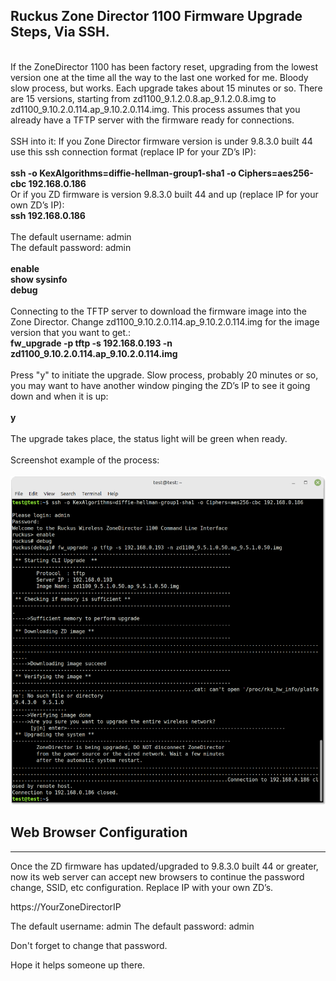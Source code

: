 
<h2> Ruckus Zone Director 1100 Firmware Upgrade Steps, Via SSH.</h2>
<br>
If the ZoneDirector 1100 has been factory reset,  upgrading from the lowest version one at the time all the way to the last one worked for me. Bloody slow process, but works. Each upgrade takes about 15 minutes or so. There are 15 versions, starting from zd1100_9.1.2.0.8.ap_9.1.2.0.8.img to zd1100_9.10.2.0.114.ap_9.10.2.0.114.img. This process assumes that you already have a TFTP server with the firmware ready for connections.<br>
<br>
SSH into it: If you Zone Director firmware version is under 9.8.3.0 built 44 use this ssh connection format (replace IP for your ZD’s IP):<br><br>
<b>ssh -o KexAlgorithms=diffie-hellman-group1-sha1 -o Ciphers=aes256-cbc 192.168.0.186</b>
<br>
Or if you ZD firmware is version 9.8.3.0 built 44 and up (replace IP for your own ZD’s IP):<br>
<b>ssh  192.168.0.186</b><br>
<br>
The default username: admin <br>
The default password: admin <br>
<br>
<b>enable</b><br>
<b>show sysinfo</b><br>
<b>debug</b><br>
<br>
Connecting to the TFTP server to download the firmware image into the Zone Director. Change zd1100_9.10.2.0.114.ap_9.10.2.0.114.img for the image version that you want to get.:<br>
<b>fw_upgrade -p tftp -s 192.168.0.193 -n zd1100_9.10.2.0.114.ap_9.10.2.0.114.img</b><br>
<br>
Press "y" to initiate the upgrade. Slow process, probably 20 minutes or so, you may want to have another window pinging the ZD’s IP to see it going down and when it is up:<br><br>
<b>y</b>
<br><br>
The upgrade takes place, the status light will be green when ready.
<br>
<br>
Screenshot example of the process:<br>
<br>
<center><img src="https://github.com/wwwhtml/ruckus-zonedirector1100-firmware-upgrade-process/blob/main/Ruckus_ZoneDirector-1100_firmware-upgrade-via-SSH.png?raw=true" alt="Screenshot showing the process of the Ruckus Zone Director firmware upgrade process" /></center>


## Web Browser Configuration
----------------------------
Once the ZD firmware has updated/upgraded to 9.8.3.0 built 44 or greater, now its web server can accept new browsers to continue the password change, SSID, etc configuration. Replace IP with your own ZD’s.

https://YourZoneDirectorIP

The default username: admin 
The default password: admin

Don't forget to change that password.

Hope it helps someone up there.


